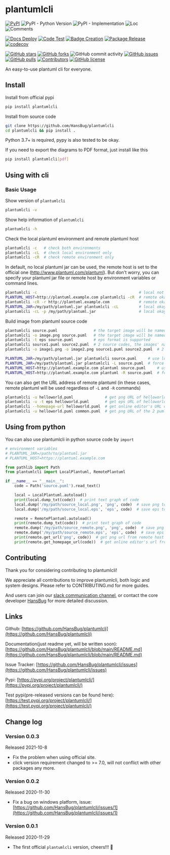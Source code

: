 # plantumlcli

[![PyPI](https://img.shields.io/pypi/v/plantumlcli)](https://pypi.org/project/plantumlcli/)
![PyPI - Python Version](https://img.shields.io/pypi/pyversions/plantumlcli)
![PyPI - Implementation](https://img.shields.io/pypi/implementation/plantumlcli)
![Loc](https://img.shields.io/endpoint?url=https://gist.githubusercontent.com/HansBug/b0362248ec0e7574ab22ea80df775197/raw/loc.json)
![Comments](https://img.shields.io/endpoint?url=https://gist.githubusercontent.com/HansBug/b0362248ec0e7574ab22ea80df775197/raw/comments.json)

[![Docs Deploy](https://github.com/hansbug/plantumlcli/workflows/Docs%20Deploy/badge.svg)](https://github.com/hansbug/plantumlcli/actions?query=workflow%3A%22Docs+Deploy%22)
[![Code Test](https://github.com/hansbug/plantumlcli/workflows/Code%20Test/badge.svg)](https://github.com/hansbug/plantumlcli/actions?query=workflow%3A%22Code+Test%22)
[![Badge Creation](https://github.com/hansbug/plantumlcli/workflows/Badge%20Creation/badge.svg)](https://github.com/hansbug/plantumlcli/actions?query=workflow%3A%22Badge+Creation%22)
[![Package Release](https://github.com/hansbug/plantumlcli/workflows/Package%20Release/badge.svg)](https://github.com/hansbug/plantumlcli/actions?query=workflow%3A%22Package+Release%22)
[![codecov](https://codecov.io/gh/hansbug/plantumlcli/branch/main/graph/badge.svg?token=XJVDP4EFAT)](https://codecov.io/gh/hansbug/plantumlcli)

[![GitHub stars](https://img.shields.io/github/stars/hansbug/plantumlcli)](https://github.com/hansbug/plantumlcli/stargazers)
[![GitHub forks](https://img.shields.io/github/forks/hansbug/plantumlcli)](https://github.com/hansbug/plantumlcli/network)
![GitHub commit activity](https://img.shields.io/github/commit-activity/m/hansbug/plantumlcli)
[![GitHub issues](https://img.shields.io/github/issues/hansbug/plantumlcli)](https://github.com/hansbug/plantumlcli/issues)
[![GitHub pulls](https://img.shields.io/github/issues-pr/hansbug/plantumlcli)](https://github.com/hansbug/plantumlcli/pulls)
[![Contributors](https://img.shields.io/github/contributors/hansbug/plantumlcli)](https://github.com/hansbug/plantumlcli/graphs/contributors)
[![GitHub license](https://img.shields.io/github/license/hansbug/plantumlcli)](https://github.com/hansbug/plantumlcli/blob/master/LICENSE)

An easy-to-use plantuml cli for everyone.

## Install

Install from official pypi

```bash
pip install plantumlcli
```

Install from source code

```bash
git clone https://github.com/HansBug/plantumlcli
cd plantumlcli && pip install .
```

Python 3.7+ is required, pypy is also tested to be okay.

If you need to export the diagrams to PDF format, just install like this

```bash
pip install plantumlcli[pdf]
```

## Using with cli

### Basic Usage

Show version of `plantumlcli`

```bash
plantumlcli -v
```

Show help information of `plantumlcli`

```bash
plantumlcli -h
```

Check the local plantuml environment and remote plantuml host

```bash
plantumlcli -c   # check both environments
plantumlcli -cL  # check local environment only
plantumlcli -cR  # check remote environment only
```

In default, no local plantuml jar can be used, the remote host is set to the official
one (http://www.plantuml.com/plantuml). But don't worry, you can specify your plantuml jar file or remote host by
environment variables or command lines.

```bash
plantumlcli -c                                             # local not okay, remote okay
PLANTUML_HOST=http://plantuml.example.com plantumlcli -cR  # remote okay
plantumlcli -cR -r http://plantuml.example.com             # remote okay
PLANTUML_JAR=/my/path/plantuml.jar plantumlcli -cL         # local okay
plantumlcli -cL -p /my/path/plantuml.jar                   # local okay
```

Build image from plantuml source code

```bash
plantumlcli source.puml                # the target image will be named as 'source.png'
plantumlcli -o image.png source.puml   # the target image will be named as 'image.png'
plantumlcli -t eps source.puml         # eps format is supported
plantumlcli source1.puml source2.puml  # 2 source codes, the images' names will be 'source1.png' and 'source2.png'
plantumlcli -o image1.png -o image2.png source1.puml source2.puml  # 2 source codes, image will be 'image1.png' and 'image2.png'

PLANTUML_JAR=/my/path/plantuml.jar plantumlcli source.puml     # use local plantuml jar to build png
PLANTUML_JAR=/my/path/plantuml.jar plantumlcli -L source.puml  # force use local plantuml jar to build png
PLANTUML_HOST=http://plantuml.example.com plantuml source.puml     # use your plantuml host to build png
PLANTUML_HOST=http://plantuml.example.com plantuml -R source.puml  # force use your plantuml host to build png
```

You can also get the URL address of remote plantuml (in these cases, remote plantuml will be used regardless of `-L`
and `-R` commands)

```bash
plantumlcli -u helloworld.puml              # get png URL of helloworld.puml
plantumlcli -u -t eps helloworld.puml       # get eps URL of helloworld.puml
plantumlcli --homepage-url helloworld.puml  # get online editor's URL of helloworld.puml
plantumlcli -u helloworld.puml common.puml  # get png URL of the 2 puml files (one line for one URL, in order)
```

## Using from python

You can also use plantumlcli in python source code by `import`

```python
# environment variables
# PLANTUML_JAR=/path/to/plantuml.jar
# PLANTUML_HOST=https://plantuml.example.com

from pathlib import Path
from plantumlcli import LocalPlantuml, RemotePlantuml

if __name__ == "__main__":
    code = Path('source.puml').read_text()

    local = LocalPlantuml.autoload()
    print(local.dump_txt(code))  # print text graph of code
    local.dump('/my/path/source_local.png', 'png', code)  # save png to /my/path/source_local.png
    local.dump('/my/path/source_local.eps', 'eps', code)  # save eps to /my/path/source_local.eps

    remote = RemotePlantuml.autoload()
    print(remote.dump_txt(code))  # print text graph of code
    remote.dump('/my/path/source_remote.png', 'png', code)  # save png to /my/path/source_remote.png
    remote.dump('/my/path/source_remote.eps', 'eps', code)  # save eps to /my/path/source_remote.eps
    print(remote.get_url('png', code))  # get png url from remote host
    print(remote.get_homepage_url(code))  # get online editor's url from remote host

```

## Contributing

Thank you for considering contributing to plantumlcli!

We appreciate all contributions to improve plantumlcli, both logic and system designs. Please refer to CONTRIBUTING.md
for more guides.

And users can join
our [slack communication channel](https://join.slack.com/t/hansbug/shared_invite/zt-z3rtyooz-Rf6QZ9eNy6t5vvUGnicfdw), or
contact the core developer [HansBug](https://github.com/HansBug) for more detailed discussion.

## Links

Github: [https://github.com/HansBug/plantumlcli](https://github.com/HansBug/plantumlcli)

Documentation(just readme yet, will be written
soon): [https://github.com/HansBug/plantumlcli/blob/main/README.md](https://github.com/HansBug/plantumlcli/blob/main/README.md)

Issue Tracker: [https://github.com/HansBug/plantumlcli/issues](https://github.com/HansBug/plantumlcli/issues)

Pypi: [https://pypi.org/project/plantumlcli/](https://pypi.org/project/plantumlcli/)

Test pypi(pre-released versions can be found
here): [https://test.pypi.org/project/plantumlcli/](https://test.pypi.org/project/plantumlcli/)

## Change log

### Version 0.0.3

Released 2021-10-8

* Fix the problem when using official site.
* click version requirement changed to >= 7.0, will not conflict with other packages any more.

### Version 0.0.2

Released 2020-11-30

* Fix a bug on windows platform,
  issue: [https://github.com/HansBug/plantumlcli/issues/1](https://github.com/HansBug/plantumlcli/issues/1)

### Version 0.0.1

Released 2020-11-29

* The first official `plantumlcli` version, cheers!!! :beers:

